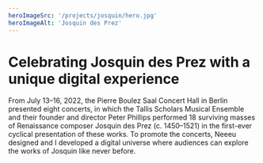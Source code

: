 ```yaml
---
heroImageSrc: '/projects/josquin/hero.jpg'
heroImageAlt: 'Josquin des Prez'
---
```


# Celebrating Josquin des Prez with a unique digital experience

From July 13–16, 2022, the Pierre Boulez Saal Concert Hall in Berlin presented eight concerts,  in which the Tallis Scholars Musical Ensemble and their founder and director Peter Phillips performed 18 surviving masses of Renaissance composer Josquin des Prez (c. 1450–1521) in the first-ever cyclical presentation of these works. To promote the concerts, Neeeu designed and I developed a digital universe where audiences can explore the works of Josquin like never before.
